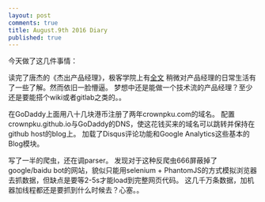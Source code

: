 ```yaml
---
layout: post
comments: true
title: August.9th 2016 Diary
published: true
---
```


今天做了这几件事情：

读完了唐杰的《杰出产品经理》，极客学院上有[全文](http://wiki.jikexueyuan.com/project/jie-chu-pm/)
稍微对产品经理的日常生活有了一些了解。然而依旧一脸懵逼。
梦想中还是能做一个技术流的产品经理？至少还是要能搭个wiki或者gitlab之类的。。

在GoDaddy上面用八十几块港币注册了两年crownpku.com的域名。
配置crownpku.github.io与GoDaddy的DNS，使这花钱买来的域名可以跳转并保持在github host的blog上。
加载了Disqus评论功能和Google Analytics这些基本的Blog模块。

写了一半的爬虫，还在调parser。
发现对于这种反爬虫666屏蔽掉了google/baidu bot的网站，貌似只能用selenium + PhantomJS的方式模拟浏览器去抓数据，但缺点是要等2-5s才能load到完整网页代码。
这几千万条数据，加机器加线程都还是要抓到什么时候去？心塞。。

